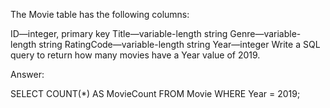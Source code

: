 The Movie table has the following columns:

ID—integer, primary key
Title—variable-length string
Genre—variable-length string
RatingCode—variable-length string
Year—integer
Write a SQL query to return how many movies have a Year value of 2019.

Answer:

SELECT COUNT(*) AS MovieCount
FROM Movie
WHERE Year = 2019;